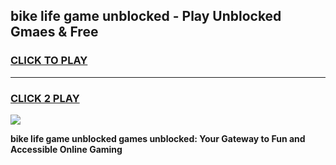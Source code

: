 
## bike life game unblocked - Play Unblocked Gmaes & Free
<h3>
<a href="https://news.freeplayer.one?title=bike_life_game_unblocked&ref=23F">CLICK TO PLAY</a></h3>
<hr>

<h3>
<a href="https://news.freeplayer.one?title=bike_life_game_unblocked&ref=23F">CLICK 2 PLAY</a>
  
</h3>

<a href="https://news.freeplayer.one?title=bike_life_game_unblocked&ref=23F/"><img src="https://clearcache.store/games.png"></a>


**bike life game unblocked games unblocked: Your Gateway to Fun and Accessible Online Gaming**

